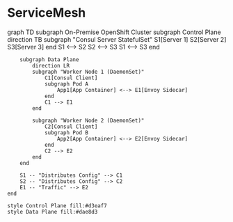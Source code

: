 # ServiceMesh

graph TD
    subgraph On-Premise OpenShift Cluster
        subgraph Control Plane
            direction TB
            subgraph "Consul Server StatefulSet"
                S1[Server 1]
                S2[Server 2]
                S3[Server 3]
            end
            S1 <--> S2
            S2 <--> S3
            S1 <--> S3
        end

        subgraph Data Plane
            direction LR
            subgraph "Worker Node 1 (DaemonSet)"
                C1[Consul Client]
                subgraph Pod A
                    App1[App Container] <--> E1[Envoy Sidecar]
                end
                C1 --> E1
            end

            subgraph "Worker Node 2 (DaemonSet)"
                C2[Consul Client]
                subgraph Pod B
                    App2[App Container] <--> E2[Envoy Sidecar]
                end
                C2 --> E2
            end
        end

        S1 -- "Distributes Config" --> C1
        S2 -- "Distributes Config" --> C2
        E1 -- "Traffic" --> E2
    end

    style Control Plane fill:#d3eaf7
    style Data Plane fill:#dae8d3 

    
